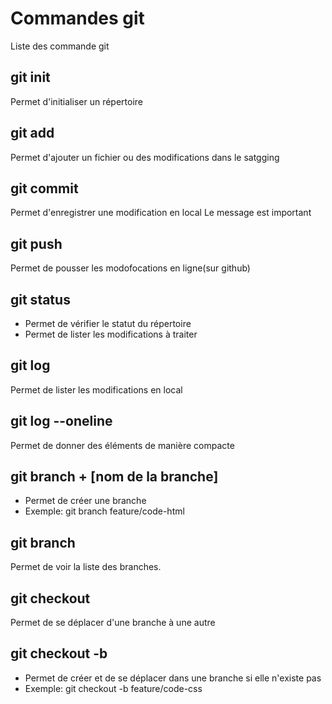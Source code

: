 # Commandes git

Liste des commande git

## git init
Permet d'initialiser un répertoire

## git add
Permet d'ajouter un fichier ou des modifications dans le satgging

## git commit 
Permet d'enregistrer une modification en local
Le message est important

## git push
Permet de pousser les modofocations en ligne(sur github)

## git status
  - Permet de vérifier le statut du répertoire
  - Permet de lister les modifications à traiter

## git log
Permet de lister les modifications en local

## git log --oneline
Permet de donner des éléments de manière compacte

## git branch + [nom de la branche]
- Permet de créer une branche
- Exemple: git branch feature/code-html

## git branch
Permet de voir la liste des branches.

## git checkout
Permet de se déplacer d'une branche à une autre

## git checkout -b 
- Permet de créer et de se déplacer dans une branche si elle n'existe pas
- Exemple: git checkout -b feature/code-css

